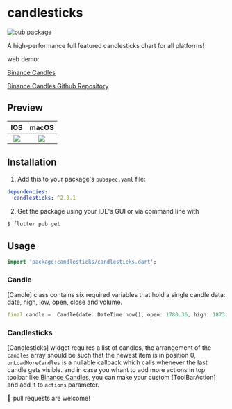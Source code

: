 # candlesticks

[![pub package](https://img.shields.io/badge/pub-v2.0.1-orange.svg)](https://pub.dev/packages/candlesticks)

A high-performance full featured candlesticks chart for all platforms!

web demo:

[Binance Candles](https://rmzy.dev/candlesticks/)

[Binance Candles Github Repository](https://github.com/r-mzy47/binance_candles)

## Preview
|IOS	|macOS		|
|:------------:|:------------:|
|	[![](https://github.com/r-mzy47/candlesticks/blob/develop/example_ios.gif)](https://github.com/imaNNeoFighT/fl_chart/blob/master/repo_files/documentations/line_chart.md#sample-1-source-code)   |	[![](https://github.com/r-mzy47/candlesticks/blob/develop/example_macOS.gif)](https://github.com/imaNNeoFighT/fl_chart/blob/master/repo_files/documentations/line_chart.md#sample-2-source-code) | 

## Installation

1. Add this to your package's `pubspec.yaml` file:

```yaml
dependencies:
  candlesticks: ^2.0.1
```

2. Get the package using your IDE's GUI or via command line with

```bash
$ flutter pub get
```

## Usage

```dart
import 'package:candlesticks/candlesticks.dart';
```

### Candle

[Candle] class contains six required variables that hold a single candle data: date, high, low, open, close and volume.

```dart
final candle =  Candle(date: DateTime.now(), open: 1780.36, high: 1873.93, low: 1755.34, close: 1848.56, volume: 0);
```

### Candlesticks

[Candlesticks] widget requires a list of candles, the arrangement of the `candles` array should be such that the newest item is in position 0, `onLoadMoreCandles` is a nullable callback which calls whenever the last candle gets visible. and in case you whant to add more actions in top toolbar like [Binance Candles](https://rmzy.dev/candlesticks/), you can make your custom [ToolBarAction] and add it to `actions` parameter.

🍺 pull requests are welcome!
